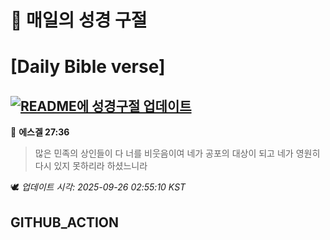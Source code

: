 # 🙏 매일의 성경 구절
# [Daily Bible verse]
## [![README에 성경구절 업데이트](https://github.com/DONGSUKA/first_test/actions/workflows/update-readme-bible.yml/badge.svg)](https://github.com/DONGSUKA/first_test/actions/workflows/update-readme-bible.yml)
<!-- START_BIBLE_VERSE -->
📖 **에스겔 27:36**
> 많은 민족의 상인들이 다 너를 비웃음이여 네가 공포의 대상이 되고 네가 영원히 다시 있지 못하리라 하셨느니라

🕊️ _업데이트 시각: 2025-09-26 02:55:10 KST_
  <!-- END_BIBLE_VERSE -->
## GITHUB_ACTION

